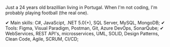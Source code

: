 Just a 24 years old brazillian living in Portugal. 
When I'm not coding, I'm probably playing football (the real one).

✔ Main skills: C#, JavaScipt, .NET 5.0(+), SQL Server, MySQL, MongoDB;
✔ Tools: Figma, Visual Paradigm, Postman, Git, Azure DevOps, SonarQube;
✔ WebServices, REST API's, microsservices, UML, SOLID, Design Patterns, Clean Code, Agile, SCRUM, CI/CD;
